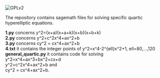 ![GPLv2][]

[GPLv2]: https://img.shields.io/badge/license-GPLv2-lightgrey.svg

The repository contains sagemath files for solving specific quartic hyperelliptic equations.<br/>

**1.py** concerns y^2=(x+a)(x+a+k)(x+b)(x+b+k)<br/>
**2.py** concerns y^2=c^2x^4+ax^2+b<br/>
**3.py** concerns cy^2 = cx^4+ax^2+b<br/>
**4.txt** it contains the integer points of y^2=x^4-2^{ell}x^2+1,  ell=80,...,120<br/>
**general_quartic.py** it contains code for solving <br/>y^2=x^4+ax^3+bx^2+cx+d<br/>y^2=c^2x^4+ax^2+b and <br/>cy^2 = cx^4+ax^2+b.
